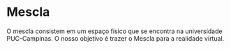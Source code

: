 # Mescla
O mescla consistem em um espaço físico que se encontra na universidade PUC-Campinas. O nosso objetivo é trazer o Mescla para a realidade virtual.
